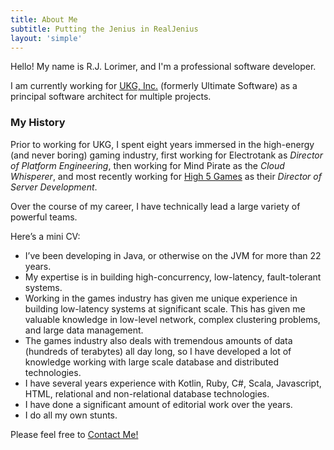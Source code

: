 ```yaml
---
title: About Me
subtitle: Putting the Jenius in RealJenius
layout: 'simple'
---
```


Hello! My name is R.J. Lorimer, and I'm a professional software developer.

I am currently working for [UKG, Inc.](http://ukg.com) (formerly Ultimate Software) as a principal software architect for multiple projects.

### My History

Prior to working for UKG, I spent eight years immersed in the high-energy (and never boring) gaming industry, first working for Electrotank as *Director of Platform Engineering*, then working for Mind Pirate as the *Cloud Whisperer*, and most recently working for [High 5 Games](http://www.high5games.com) as their *Director of Server Development*.

Over the course of my career, I have technically lead a large variety of powerful teams.

Here’s a mini CV:

* I’ve been developing in Java, or otherwise on the JVM for more than 22 years.
* My expertise is in building high-concurrency, low-latency, fault-tolerant systems.
* Working in the games industry has given me unique experience in building low-latency systems at significant scale. This has given me valuable knowledge in low-level network, complex clustering problems, and large data management.
* The games industry also deals with tremendous amounts of data (hundreds of terabytes) all day long, so I have developed a lot of knowledge working with large scale database and distributed technologies.
* I have several years experience with Kotlin, Ruby, C#, Scala, Javascript, HTML, relational and non-relational database technologies.
* I have done a significant amount of editorial work over the years.
* I do all my own stunts.

Please feel free to [Contact Me!](/contact)
